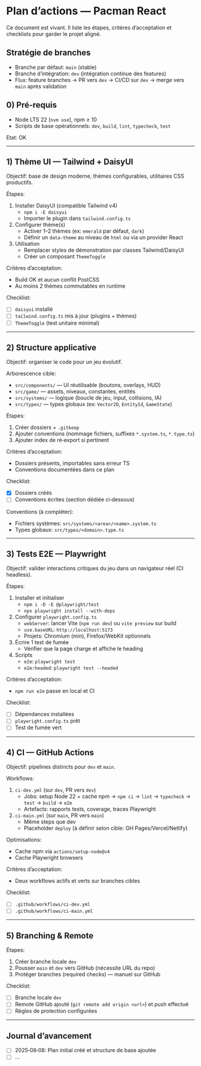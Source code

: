 # Plan d’actions — Pacman React

Ce document est vivant. Il liste les étapes, critères d’acceptation et checklists pour garder le projet aligné.

## Stratégie de branches

- Branche par défaut: `main` (stable)
- Branche d’intégration: `dev` (intégration continue des features)
- Flux: feature branches → PR vers `dev` → CI/CD sur `dev` → merge vers `main` après validation

## 0) Pré‑requis

- Node LTS 22 (`nvm use`), npm ≥ 10
- Scripts de base opérationnels: `dev`, `build`, `lint`, `typecheck`, `test`

Etat: OK

---

## 1) Thème UI — Tailwind + DaisyUI

Objectif: base de design moderne, thèmes configurables, utilitaires CSS productifs.

Étapes:

1. Installer DaisyUI (compatible Tailwind v4)
   - `npm i -E daisyui`
   - Importer le plugin dans `tailwind.config.ts`
2. Configurer thème(s)
   - Activer 1–2 thèmes (ex: `emerald` par défaut, `dark`)
   - Définir un `data-theme` au niveau de `html` ou via un provider React
3. Utilisation
   - Remplacer styles de démonstration par classes Tailwind/DaisyUI
   - Créer un composant `ThemeToggle`

Critères d’acceptation:

- Build OK et aucun conflit PostCSS
- Au moins 2 thèmes commutables en runtime

Checklist:

- [ ] `daisyui` installé
- [ ] `tailwind.config.ts` mis à jour (plugins + thèmes)
- [ ] `ThemeToggle` (test unitaire minimal)

---

## 2) Structure applicative

Objectif: organiser le code pour un jeu évolutif.

Arborescence cible:

- `src/components/` — UI réutilisable (boutons, overlays, HUD)
- `src/game/` — assets, niveaux, constantes, entités
- `src/systems/` — logique (boucle de jeu, input, collisions, IA)
- `src/types/` — types globaux (ex: `Vector2D`, `EntityId`, `GameState`)

Étapes:

1. Créer dossiers + `.gitkeep`
2. Ajouter conventions (nommage fichiers, suffixes `*.system.ts`, `*.type.ts`)
3. Ajouter index de ré‑export si pertinent

Critères d’acceptation:

- Dossiers présents, importables sans erreur TS
- Conventions documentées dans ce plan

Checklist:

- [x] Dossiers créés
- [ ] Conventions écrites (section dédiée ci‑dessous)

Conventions (à compléter):

- Fichiers systèmes: `src/systems/<area>/<name>.system.ts`
- Types globaux: `src/types/<domain>.type.ts`

---

## 3) Tests E2E — Playwright

Objectif: valider interactions critiques du jeu dans un navigateur réel (CI headless).

Étapes:

1. Installer et initialiser
   - `npm i -D -E @playwright/test`
   - `npx playwright install --with-deps`
2. Configurer `playwright.config.ts`
   - `webServer`: lancer Vite (`npm run dev`) ou `vite preview` sur build
   - `use.baseURL`: `http://localhost:5173`
   - Projets: Chromium (min), Firefox/WebKit optionnels
3. Écrire 1 test de fumée
   - Vérifier que la page charge et affiche le heading
4. Scripts
   - `e2e`: `playwright test`
   - `e2e:headed`: `playwright test --headed`

Critères d’acceptation:

- `npm run e2e` passe en local et CI

Checklist:

- [ ] Dépendances installées
- [ ] `playwright.config.ts` prêt
- [ ] Test de fumée vert

---

## 4) CI — GitHub Actions

Objectif: pipelines distincts pour `dev` et `main`.

Workflows:

1. `ci-dev.yml` (sur `dev`, PR vers `dev`)
   - Jobs: setup Node 22 + cache npm → `npm ci` → `lint` → `typecheck` → `test` → `build` → `e2e`
   - Artefacts: rapports tests, coverage, traces Playwright
2. `ci-main.yml` (sur `main`, PR vers `main`)
   - Même steps que dev
   - Placeholder `deploy` (à définir selon cible: GH Pages/Vercel/Netlify)

Optimisations:

- Cache npm via `actions/setup-node@v4`
- Cache Playwright browsers

Critères d’acceptation:

- Deux workflows actifs et verts sur branches cibles

Checklist:

- [ ] `.github/workflows/ci-dev.yml`
- [ ] `.github/workflows/ci-main.yml`

---

## 5) Branching & Remote

Étapes:

1. Créer branche locale `dev`
2. Pousser `main` et `dev` vers GitHub (nécessite URL du repo)
3. Protéger branches (required checks) — manuel sur GitHub

Checklist:

- [ ] Branche locale `dev`
- [ ] Remote GitHub ajouté (`git remote add origin <url>`) et push effectué
- [ ] Règles de protection configurées

---

## Journal d’avancement

- [ ] 2025‑08‑08: Plan initial créé et structure de base ajoutée
- [ ] …
